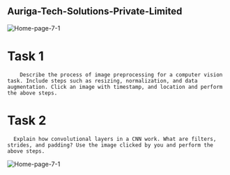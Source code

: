 ## Auriga-Tech-Solutions-Private-Limited
![Home-page-7-1](https://github.com/ArkS0001/Auriga-Tech-Solutions-Private-Limited/assets/113760964/c7d8b675-863b-432a-b866-b804a0abcf7e)
# Task 1

        Describe the process of image preprocessing for a computer vision task. Include steps such as resizing, normalization, and data augmentation. Click an image with timestamp, and location and perform the above steps. 

# Task 2

      Explain how convolutional layers in a CNN work. What are filters, strides, and padding? Use the image clicked by you and perform the above steps.  


![Home-page-7-1](https://github.com/ArkS0001/Auriga-Tech-Solutions-Private-Limited/assets/113760964/c7d8b675-863b-432a-b866-b804a0abcf7e)
